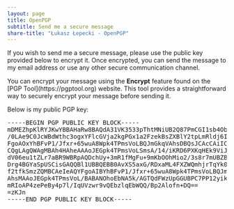 ```yaml
---
layout: page
title: OpenPGP
subtitle: Send me a secure message
share-title: "Łukasz Łepecki - OpenPGP"
---
```

<p class="about-text">If you wish to send me a secure message, please use the public key provided below to encrypt it. Once encrypted, you can send the message to my email address or use any other secure communication channel.</p>
<p class="about-text">You can encrypt your message using the <strong>Encrypt</strong> feature found on the [PGP Tool](https://pgptool.org) website. This tool provides a straightforward way to securely encrypt your message before sending it.</p>
<p class="about-text">Below is my public PGP key:</p>
<pre class="pgp-public-key-container">
-----BEGIN PGP PUBLIC KEY BLOCK-----
mDMEZhpKlRYJKwYBBAHaRw8BAQdA31VK3533pThtMNiUB2Q87PmCGI1sb4Ob8xa8
/0LAe9C0JcWBdWthc3ogxYFlcGVja2kgPGx1a2FzekBsZXBlY2tpLmRldj6IkwQT
FgoAOxYhBFvP1/Jfxr+65wuA8Wpk4TPmsVoLBQJmGkqVAhsDBQsJCAcCAiICBhUK
CQgLAgQWAgMBAh4HAheAAAoJEGpk4TPmsVoLSmsA/14/iKRD6PXKqHEk9ViJ++98
dV06eu1tZLr7aBR9WBRpAQDchUy+3mR1fMgFu+9mKbOOhMio2/3s8r7mUBZB9Adh
Drg4BGYaSpUSCisGAQQBl1UBBQEBB0AvXS5axG/RDxaML4FXZWQmhjrTqYk0Pv5I
f2tfkSmzZQMBCAeIeAQYFgoAIBYhBFvP1/Jfxr+65wuA8Wpk4TPmsVoLBQJmGkqV
AhsMAAoJEGpk4TPmsVoL/BABANOhoEbNA5k/AGTQdFWzUpGGUBPC7PP12yikG8mn
mRIoAP4zePeBy4p7l/IqUVzwr9vQEbzlqEbWQQ/Bp2Alofn+DQ==
=zKJn
-----END PGP PUBLIC KEY BLOCK-----
</pre>